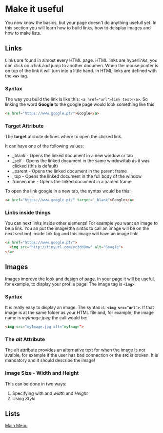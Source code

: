 # Make it useful
You now know the basics, but your page doesn't do anything usefull yet. In this section you will learn how to build links, how to deisplay images and how to make lists.

## Links

Links are found in almost every HTML page. HTML links are hyperlinks, you can click on a link and jump to another documen. When the mouse ponter is on top of the link it will turn into a little hand.
In HTML links are defined with the **`<a>`** tag.

### Syntax

The way you build the link is like this: `<a href="url">link text</a>`. So linking the word **Google** to the google page would look something like this

```html
<a href="https://www.google.pt/">Google</a>
```

### Target Attribute

The **target** atribute defines where to open the clicked link.

It can have one of the following values:

* _blank - Opens the linked document in a new window or tab
* _self - Opens the linked document in the same window/tab as it was clicked (this is default)
* _parent - Opens the linked document in the parent frame
* _top - Opens the linked document in the full body of the window
* framename - Opens the linked document in a named frame

To open the link google in a new tab, the syntax would be this:
 
 ```html
 <a href="https://www.google.pt/" target="_blank">Google</a>
```

### Links inside things

You can next links inside other elements! For example you want an image to be a link. You an put the image(the sintax to call an image will be on the next section) inside link tag and this image will have an image link! 
```html
<a href="https://www.google.pt/">
  <img src="http://tinyurl.com/yc3dd8mw" alt="Google">
</a>
```
## Images

Images improve the look and design of page. In your page it will be useful, for example, to display your profile page! The image tag is **`<img>`**.

### Syntax

It is really easy to display an image. The syntax is: **`<img src="url">`**. If that image is at the same folder as your HTML file and, for example, the image name is *myImage.jpeg* the call would be:

```html
<img src="myImage.jpg alt="myImage">
```

### The *alt* Attribute

The alt attribute provides an alternative text for when the image is not avaible, for example if the user has bad connection or the **src** is broken. It is mandatory and it should describe the image!

### Image Size - Width and Height

This can be done in two ways:
1. Specifying with and *width* and *Height*
2. Using *Style*


## Lists


[Main Menu](../README.md)

